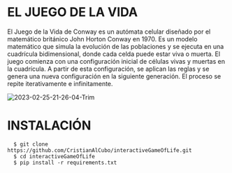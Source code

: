 # EL JUEGO DE LA VIDA
El Juego de la Vida de Conway es un autómata celular diseñado por el matemático británico John Horton Conway en 1970. Es un modelo matemático que simula la evolución de las poblaciones y se ejecuta en una cuadrícula bidimensional, donde cada celda puede estar viva o muerta.
El juego comienza con una configuración inicial de células vivas y muertas en la cuadrícula. A partir de esta configuración, se aplican las reglas y se genera una nueva configuración en la siguiente generación. El proceso se repite iterativamente e infinitamente.

![2023-02-25-21-26-04-Trim](https://user-images.githubusercontent.com/126366539/221388913-ca68a093-413c-4799-a11b-4ca818090c33.gif)

# INSTALACIÓN

```console
  $ git clone https://github.com/CristianAlCubo/interactiveGameOfLife.git
  $ cd interactiveGameOfLife
  $ pip install -r requirements.txt
```
